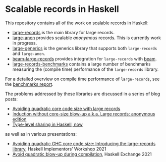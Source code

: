 # Scalable records in Haskell

This repository contains all of the work on scalable records in Haskell:

- [large-records](large-records/) is the main library for large records.
- [large-anon](large-anon/) provides scalable _anonymous_ records. This is
  currently work in progress.
- [large-generics](large-generics/) is the generics library that supports both
  `large-records` and `large-anon`.
- [beam-large-records](beam-large-records/) provides integration for
  `large-records` with [beam](https://hackage.haskell.org/package/beam-core).
- [large-records-benchmarks](large-records-benchmarks) contains a large number
  of benchmarks measuring the (compile time) performance of the `large-records`
  library.

For a detailed overview on compile time performance of `large-records`, see
the [benchmarks report](large-records-benchmarks/report/).

The problems addressed by these libraries are discussed in a series of
blog posts:

- [Avoiding quadratic core code size with large records](https://well-typed.com/blog/2021/08/large-records/)
- [Induction without core-size blow-up a.k.a. Large records: anonymous edition](https://well-typed.com/blog/2021/10/large-records-part-2/)
- [Type-level sharing in Haskell, now](https://well-typed.com/blog/2021/12/type-level-sharing-now/)

as well as in various presentations:

- [Avoiding quadratic GHC core code size: Introducing the large-records library](https://www.youtube.com/watch?v=XXPWVPquYvw), Haskell Implementors’ Workshop 2021
- [Avoid quadratic blow-up during compilation](https://skillsmatter.com/skillscasts/17262-avoiding-quadratic-blow-up-during-compilation), Haskell Exchange 2021



